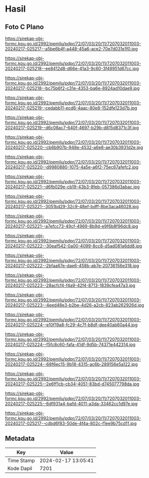 # Hasil

## Foto C Plano

https://sirekap-obj-formc.kpu.go.id/2992/pemilu/pdpr/72/07/03/20/11/7207032011003-20240217-025217--a5be6b4f-a448-45a6-ace2-70e7d031e1f0.jpg

https://sirekap-obj-formc.kpu.go.id/2992/pemilu/pdpr/72/07/03/20/11/7207032011003-20240217-025218--ee8412d8-d66e-41a3-9c60-3f49951d67cc.jpg

https://sirekap-obj-formc.kpu.go.id/2992/pemilu/pdpr/72/07/03/20/11/7207032011003-20240217-025218--bc75b6f2-c31e-4353-ba6e-8924ad10dae9.jpg

https://sirekap-obj-formc.kpu.go.id/2992/pemilu/pdpr/72/07/03/20/11/7207032011003-20240217-025219--cedabb11-ecd6-4aac-80e8-152dfe123d7b.jpg

https://sirekap-obj-formc.kpu.go.id/2992/pemilu/pdpr/72/07/03/20/11/7207032011003-20240217-025219--d6c08ac7-640f-4697-b29b-d815d8371c3f.jpg

https://sirekap-obj-formc.kpu.go.id/2992/pemilu/pdpr/72/07/03/20/11/7207032011003-20240217-025220--cb6b907b-948e-4532-a6e8-ae30b3931d2e.jpg

https://sirekap-obj-formc.kpu.go.id/2992/pemilu/pdpr/72/07/03/20/11/7207032011003-20240217-025220--d9980880-1075-4a5e-a6f2-75ec67afefc2.jpg

https://sirekap-obj-formc.kpu.go.id/2992/pemilu/pdpr/72/07/03/20/11/7207032011003-20240217-025221--d6fb029e-cb19-43b3-8feb-057386d3abac.jpg

https://sirekap-obj-formc.kpu.go.id/2992/pemilu/pdpr/72/07/03/20/11/7207032011003-20240217-025221--3051bd29-32c9-48ef-bdff-8be3aca46028.jpg

https://sirekap-obj-formc.kpu.go.id/2992/pemilu/pdpr/72/07/03/20/11/7207032011003-20240217-025221--a7efcc73-49cf-4969-8b9d-e9f6b8f96dc8.jpg

https://sirekap-obj-formc.kpu.go.id/2992/pemilu/pdpr/72/07/03/20/11/7207032011003-20240217-025222--30eaf542-0a00-4099-8cc8-d5ad081a6dd8.jpg

https://sirekap-obj-formc.kpu.go.id/2992/pemilu/pdpr/72/07/03/20/11/7207032011003-20240217-025222--2bfaa67e-dae6-458b-ab7e-20736156e318.jpg

https://sirekap-obj-formc.kpu.go.id/2992/pemilu/pdpr/72/07/03/20/11/7207032011003-20240217-025223--28acfcf4-f4a9-42f4-8713-1839cfea47a3.jpg

https://sirekap-obj-formc.kpu.go.id/2992/pemilu/pdpr/72/07/03/20/11/7207032011003-20240217-025223--4eed48e3-b2be-4d26-a2cb-823ab262926d.jpg

https://sirekap-obj-formc.kpu.go.id/2992/pemilu/pdpr/72/07/03/20/11/7207032011003-20240217-025224--e10f19a8-fc29-4c7f-b8df-dee40ab60a44.jpg

https://sirekap-obj-formc.kpu.go.id/2992/pemilu/pdpr/72/07/03/20/11/7207032011003-20240217-025224--f5fc8c60-fafa-41df-9d5b-74371e442314.jpg

https://sirekap-obj-formc.kpu.go.id/2992/pemilu/pdpr/72/07/03/20/11/7207032011003-20240217-025224--68f6ec15-9b18-4315-ac6b-289156e5a122.jpg

https://sirekap-obj-formc.kpu.go.id/2992/pemilu/pdpr/72/07/03/20/11/7207032011003-20240217-025225--2e6ff1cb-cb34-4051-83bd-d745077798da.jpg

https://sirekap-obj-formc.kpu.go.id/2992/pemilu/pdpr/72/07/03/20/11/7207032011003-20240217-025225--6df931a4-bafd-4011-a3da-33462cc1d97e.jpg

https://sirekap-obj-formc.kpu.go.id/2992/pemilu/pdpr/72/07/03/20/11/7207032011003-20240217-025217--cdbd6f83-50de-4f4a-802c-f1ee9b75cd11.jpg


## Metadata

| Key        | Value               |
| ---------- | ------------------- |
| Time Stamp | 2024-02-17 13:05:41 |
| Kode Dapil | 7201                |



